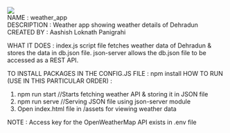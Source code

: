 <img src="https://s2.gifyu.com/images/weather_app.gif"/><br>
NAME : weather_app<br>
DESCRIPTION : Weather app showing weather details of Dehradun<br>
CREATED BY : Aashish Loknath Panigrahi<br>

WHAT IT DOES : index.js script file fetches weather data of Dehradun & stores the data in db.json file. json-server allows the db.json file to be accessed as a REST API.<br>

TO INSTALL PACKAGES IN THE CONFIG.JS FILE : npm install
HOW TO RUN (USE IN THIS PARTICULAR ORDER) :
1. npm run start    //Starts fetching weather API & storing it in JSON file
2. npm run serve    //Serving JSON file using json-server module
3. Open index.html file in /assets for viewing weather data

NOTE : Access key for the OpenWeatherMap API exists in .env file
